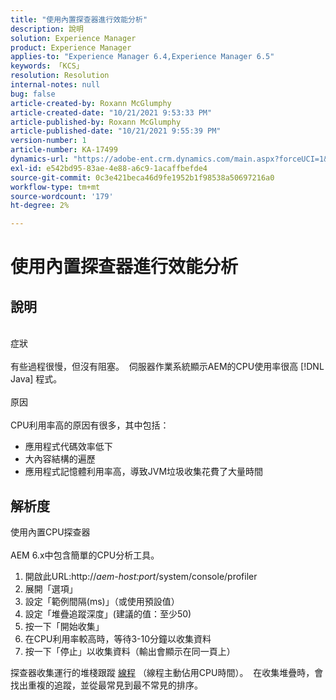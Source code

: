 ```yaml
---
title: "使用內置探查器進行效能分析"
description: 說明
solution: Experience Manager
product: Experience Manager
applies-to: "Experience Manager 6.4,Experience Manager 6.5"
keywords: 「KCS」
resolution: Resolution
internal-notes: null
bug: false
article-created-by: Roxann McGlumphy
article-created-date: "10/21/2021 9:53:33 PM"
article-published-by: Roxann McGlumphy
article-published-date: "10/21/2021 9:55:39 PM"
version-number: 1
article-number: KA-17499
dynamics-url: "https://adobe-ent.crm.dynamics.com/main.aspx?forceUCI=1&pagetype=entityrecord&etn=knowledgearticle&id=05e3864f-b932-ec11-b6e5-000d3a5ba97a"
exl-id: e542bd95-83ae-4e88-a6c9-1acaffbefde4
source-git-commit: 0c3e421beca46d9fe1952b1f98538a50697216a0
workflow-type: tm+mt
source-wordcount: '179'
ht-degree: 2%

---
```


# 使用內置探查器進行效能分析

## 說明

<br>症狀<br><br>
有些過程很慢，但沒有阻塞。  伺服器作業系統顯示AEM的CPU使用率很高 [!DNL Java] 程式。
<br><br>原因<br><br>
CPU利用率高的原因有很多，其中包括：

- 應用程式代碼效率低下
- 大內容結構的遍歷
- 應用程式記憶體利用率高，導致JVM垃圾收集花費了大量時間



## 解析度

使用內置CPU探查器<br><br>
AEM 6.x中包含簡單的CPU分析工具。

1. 開啟此URL:http://*aem-host:port*/system/console/profiler
2. 展開「選項」
3. 設定「範例間隔(ms)」（或使用預設值）
4. 設定「堆疊追蹤深度」(建議的值：至少50)
5. 按一下「開始收集」
6. 在CPU利用率較高時，等待3-10分鐘以收集資料
7. 按一下「停止」以收集資料（輸出會顯示在同一頁上）


探查器收集運行的堆棧跟蹤 [線程](https://docs.oracle.com/javase/tutorial/essential/concurrency/threads.html) （線程主動佔用CPU時間）。  在收集堆疊時，會找出重複的追蹤，並從最常見到最不常見的排序。
